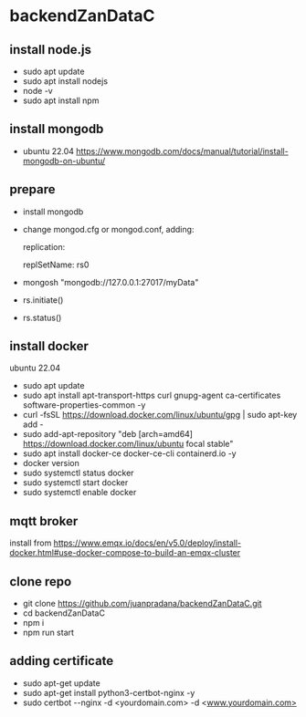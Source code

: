 # backendZanDataC

## install node.js
- sudo apt update
- sudo apt install nodejs
- node -v
- sudo apt install npm

## install mongodb
- ubuntu 22.04 https://www.mongodb.com/docs/manual/tutorial/install-mongodb-on-ubuntu/

## prepare
- install mongodb
- change mongod.cfg or mongod.conf, adding:
  
  replication:
  
    replSetName: rs0
  
- mongosh "mongodb://127.0.0.1:27017/myData"
- rs.initiate()
- rs.status()

## install docker
ubuntu 22.04
- sudo apt update
- sudo apt install apt-transport-https curl gnupg-agent ca-certificates software-properties-common -y
- curl -fsSL https://download.docker.com/linux/ubuntu/gpg | sudo apt-key add -
- sudo add-apt-repository "deb [arch=amd64] https://download.docker.com/linux/ubuntu focal stable"
- sudo apt install docker-ce docker-ce-cli containerd.io -y
- docker version
- sudo systemctl status docker
- sudo systemctl start docker
- sudo systemctl enable docker

## mqtt broker
install from https://www.emqx.io/docs/en/v5.0/deploy/install-docker.html#use-docker-compose-to-build-an-emqx-cluster

## clone repo
- git clone https://github.com/juanpradana/backendZanDataC.git
- cd backendZanDataC
- npm i
- npm run start

## adding certificate
- sudo apt-get update
- sudo apt-get install python3-certbot-nginx -y
- sudo certbot --nginx -d <yourdomain.com> -d <www.yourdomain.com>
